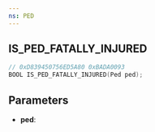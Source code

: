 ```yaml
---
ns: PED
---
```

## IS_PED_FATALLY_INJURED

```c
// 0xD839450756ED5A80 0xBADA0093
BOOL IS_PED_FATALLY_INJURED(Ped ped);
```

## Parameters
* **ped**:
